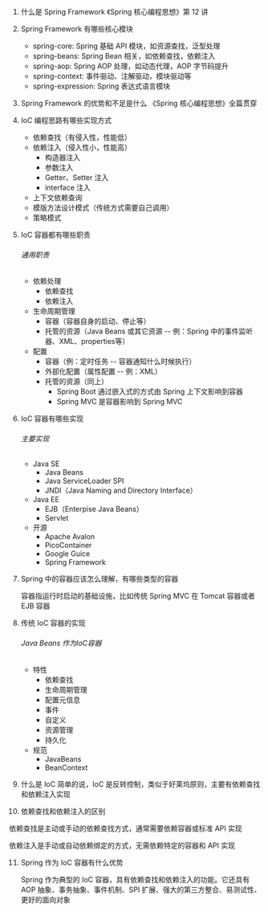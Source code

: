 1. 什么是 Spring Framework
    《Spring 核心编程思想》第 12 讲

2. Spring Framework 有哪些核心模块

    - spring-core: Spring 基础 API 模块，如资源查找，泛型处理
    - spring-beans: Spring Bean 相关，如依赖查找，依赖注入
    - spring-aop: Spring AOP 处理，如动态代理，AOP 字节码提升
    - spring-context: 事件驱动、注解驱动，模块驱动等
    - spring-expression: Spring 表达式语言模块

3. Spring Framework 的优势和不足是什么
    《Spring 核心编程思想》全篇贯穿

4. IoC 编程思路有哪些实现方式

    - 依赖查找（有侵入性，性能低）
    - 依赖注入（侵入性小，性能高）
        - 构造器注入
        - 参数注入
        - Getter、Setter 注入
        - interface 注入
    - 上下文依赖查询
    - 模版方法设计模式（传统方式需要自己调用）
    - 策略模式

5. IoC 容器都有哪些职责

    ###### 通用职责

    - 依赖处理
        - 依赖查找
        - 依赖注入
    - 生命周期管理
        - 容器（容器自身的启动、停止等）
        - 托管的资源（Java Beans 或其它资源 -- 例：Spring 中的事件监听器、XML、properties等）
    - 配置
        - 容器（例：定时任务 -- 容器通知什么时候执行）
        - 外部化配置（属性配置 -- 例：XML）
        - 托管的资源（同上）
            -  Spring Boot 通过嵌入式的方式由 Spring 上下文影响到容器
            -  Spring MVC 是容器影响到 Spring MVC

6. IoC 容器有哪些实现

    ###### 主要实现

    -   Java SE
        -   Java Beans
        -   Java ServiceLoader SPI
        -   JNDI（Java Naming and Directory Interface）
    -   Java EE
        -   EJB（Enterpise Java Beans）
        -   Servlet
    -   开源
        -   Apache Avalon
        -   PicoContainer
        -   Google Guice
        -   Spring Framework

7. Spring 中的容器应该怎么理解，有哪些类型的容器

    容器指运行时启动的基础设施，比如传统 Spring MVC 在 Tomcat 容器或者 EJB 容器

8. 传统 IoC 容器的实现

    ###### Java Beans 作为IoC容器

    -   特性
        -   依赖查找
        -   生命周期管理
        -   配置元信息
        -   事件
        -   自定义
        -   资源管理
        -   持久化
    -   规范
        -   JavaBeans
        -   BeanContext
    
9. 什么是 IoC
   简单的说，IoC 是反转控制，类似于好莱坞原则，主要有依赖查找和依赖注入实现
   
10. 依赖查找和依赖注入的区别

   依赖查找是主动或手动的依赖查找方式，通常需要依赖容器或标准 API 实现

   依赖注入是手动或自动依赖绑定的方式，无需依赖特定的容器和 API 实现

11.  Spring 作为 IoC 容器有什么优势

     Spring 作为典型的 IoC 容器，具有依赖查找和依赖注入的功能。它还具有 AOP 抽象、事务抽象、事件机制、SPI 扩展、强大的第三方整合、易测试性、更好的面向对象
